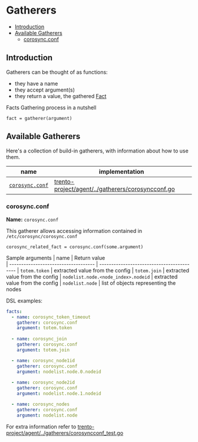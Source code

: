 # Gatherers

- [Introduction](#introduction)
- [Available Gatherers](#available-gatherers)
    - [corosync.conf](#corosyncconf)

## Introduction

Gatherers can be thought of as functions:
- they have a name
- they accept argument(s)
- they return a value, the gathered [Fact](./specification.md#facts)

Facts Gathering process in a nutshell 
```
fact = gatherer(argument)
```

## Available Gatherers

Here's a collection of build-in gatherers, with information about how to use them.

| name                          | implementation          
| ----------------------------- | ------------------------------------------
| [`corosync.conf`](#corosyncconf)  | [trento-project/agent/../gatherers/corosyncconf.go](https://github.com/trento-project/agent/blob/main/internal/factsengine/gatherers/corosyncconf.go)

### corosync.conf

**Name:** `corosync.conf`

This gatherer allows accessing information contained in `/etc/corosync/corosync.conf`

```
corosync_related_fact = corosync.conf(some.argument)
```

Sample arguments
| name                                 | Return value          
| ------------------------------------ | ------------------------------------------
| `totem.token`                        | extracted value from the config
| `totem.join`                         | extracted value from the config
| `nodelist.node.<node_index>.nodeid`  | extracted value from the config
| `nodelist.node`                      | list of objects representing the nodes

DSL examples:
```yaml
facts:
  - name: corosync_token_timeout
    gatherer: corosync.conf
    argument: totem.token
  
  - name: corosync_join
    gatherer: corosync.conf
    argument: totem.join

  - name: corosync_node1id
    gatherer: corosync.conf
    argument: nodelist.node.0.nodeid
  
  - name: corosync_node2id
    gatherer: corosync.conf
    argument: nodelist.node.1.nodeid

  - name: corosync_nodes
    gatherer: corosync.conf
    argument: nodelist.node
```

For extra information refer to [trento-project/agent/../gatherers/corosyncconf_test.go](https://github.com/trento-project/agent/blob/main/internal/factsengine/gatherers/corosyncconf_test.go)